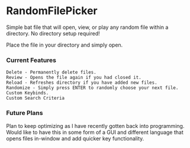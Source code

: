 # RandomFilePicker
Simple bat file that will open, view, or play any random file within a directory. No directory setup required!

Place the file in your directory and simply open.

### Current Features ###
    Delete - Permanently delete files.
    Review - Opens the file again if you had closed it.
    Reload - Refreshes directory if you have added new files.
    Randomize - Simply press ENTER to randomly choose your next file.
    Custom Keybinds.
    Custom Search Criteria

### Future Plans ###
Plan to keep optimizing as I have recently gotten back into programming. 
Would like to have this in some form of a GUI and different language that opens files in-window and add quicker key functionality. 
